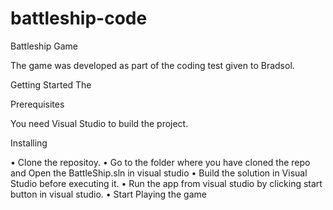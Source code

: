 # battleship-code
Battleship Game 

The game was developed as part of the coding test given to Bradsol.

Getting Started
The 

Prerequisites

You need Visual Studio to build the project.

Installing

•	Clone the repositoy.
•	Go to the folder where you have cloned the repo and Open the BattleShip.sln in visual studio 
•	Build the solution in Visual Studio before executing it.
•	Run the app from visual studio by clicking start button in visual studio.
•	Start Playing the game
 

